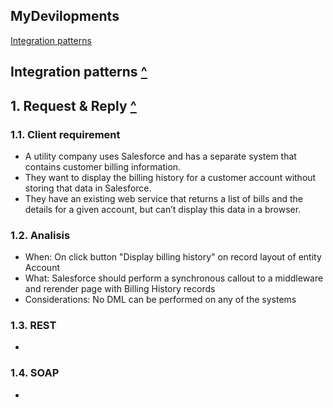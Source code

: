 ## MyDevilopments

[Integration patterns](#integration-patterns-)

## Integration patterns [^](#mydevilopments)

## 1. Request & Reply [^](#integration-patterns-)

### 1.1. Client requirement

- A utility company uses Salesforce and has a separate system that contains customer billing information. 
- They want to display the billing history for a customer account without storing that data in Salesforce. 
- They have an existing web service that returns a list of bills and the details for a given account, but can’t display this data in a browser.

### 1.2. Analisis

- When: On click button "Display billing history" on record layout of entity Account
- What: Salesforce should perform a synchronous callout to a middleware and rerender page with Billing History records
- Considerations: No DML can be performed on any of the systems

### 1.3. REST

- 

### 1.4. SOAP

-

